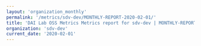 ```yaml
---
layout: 'organization_monthly'
permalink: '/metrics/sdv-dev/MONTHLY-REPORT-2020-02-01/'
title: 'DAI Lab OSS Metrics Metrics report for sdv-dev | MONTHLY-REPORT-2020-02-01'
organization: 'sdv-dev'
current_date: '2020-02-01'
---
```

